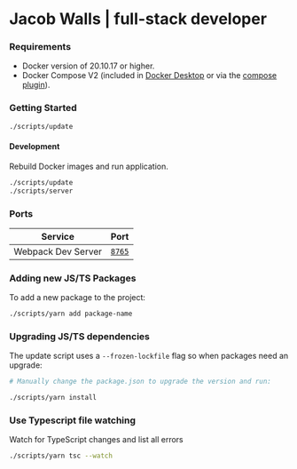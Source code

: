 # Jacob Walls | full-stack developer


### Requirements

- Docker version of 20.10.17 or higher.
- Docker Compose V2 (included in [Docker Desktop](https://www.docker.com/products/docker-desktop/) or via the [compose plugin](https://docs.docker.com/compose/install/)).

### Getting Started

```sh
./scripts/update
```

#### Development

Rebuild Docker images and run application.

```sh
./scripts/update
./scripts/server
```

### Ports

| Service                   | Port                            |
| ------------------------- | ------------------------------- |
| Webpack Dev Server        | [`8765`](http://localhost:8765) |

### Adding new JS/TS Packages

To add a new package to the project:

```sh
./scripts/yarn add package-name
```

### Upgrading JS/TS dependencies

The update script uses a `--frozen-lockfile` flag so when packages need an upgrade:

```sh
# Manually change the package.json to upgrade the version and run:

./scripts/yarn install
```

### Use Typescript file watching

Watch for TypeScript changes and list all errors
```sh
./scripts/yarn tsc --watch
```
